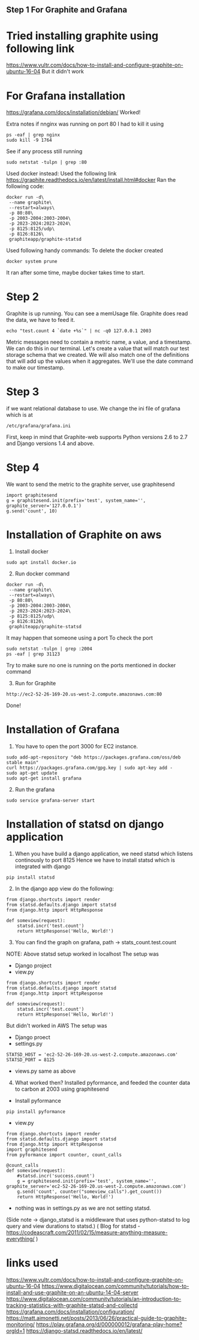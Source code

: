 
## Step 1 For Graphite and Grafana
# Tried installing graphite using following link 
https://www.vultr.com/docs/how-to-install-and-configure-graphite-on-ubuntu-16-04
But it didn't work

# For Grafana installation
https://grafana.com/docs/installation/debian/
Worked!

Extra notes if nnginx was running on port 80 I had to kill it using
```
ps -eaf | grep nginx
sudo kill -9 1764
```
See if any process still running
```
sudo netstat -tulpn | grep :80
```
Used docker instead:
Used the following link
https://graphite.readthedocs.io/en/latest/install.html#docker
Ran the following code:
```
docker run -d\
 --name graphite\
 --restart=always\
 -p 80:80\
 -p 2003-2004:2003-2004\
 -p 2023-2024:2023-2024\
 -p 8125:8125/udp\
 -p 8126:8126\
 graphiteapp/graphite-statsd
 ```
 Used following handy commands:
 To delete the docker created
 ```
 docker system prune
 ```
 It ran after some time, maybe docker takes time to start.
 
 # Step 2
 Graphite is up running.
 You can see a memUsage file.
 Graphite does read the data, we have to feed it.
 ```
 echo "test.count 4 `date +%s`" | nc -q0 127.0.0.1 2003
 ```
Metric messages need to contain a metric name, a value, and a timestamp. We can do this in our terminal. Let's create a value that will match our test storage schema that we created. We will also match one of the definitions that will add up the values when it aggregates. We'll use the date command to make our timestamp.

# Step 3
if we want relational database to use.
We change the ini file of grafana
which is at
```
/etc/grafana/grafana.ini
```
First, keep in mind that Graphite-web supports Python versions 2.6 to 2.7 and Django versions 1.4 and above.

# Step 4
We want to send the metric to the graphite server, use graphitesend
```
import graphitesend
g = graphitesend.init(prefix='test', system_name='', graphite_server='127.0.0.1')
g.send('count', 10)
```

# Installation of Graphite on aws
1. Install docker
```
sudo apt install docker.io
```
2. Run docker command
```
docker run -d\
 --name graphite\
 --restart=always\
 -p 80:80\
 -p 2003-2004:2003-2004\
 -p 2023-2024:2023-2024\
 -p 8125:8125/udp\
 -p 8126:8126\
 graphiteapp/graphite-statsd
 ```
 It may happen that someone using a port
 To check the port
 ```
 sudo netstat -tulpn | grep :2004
 ps -eaf | grep 31123
 ```
 Try to make sure no one is running on the ports mentioned in docker command
 
3. Run for Graphite
```
http://ec2-52-26-169-20.us-west-2.compute.amazonaws.com:80
```
Done!

# Installation of Grafana
1. You have to open the port 3000 for EC2 instance.
```
sudo add-apt-repository "deb https://packages.grafana.com/oss/deb stable main"
curl https://packages.grafana.com/gpg.key | sudo apt-key add -
sudo apt-get update
sudo apt-get install grafana
```

2. Run the grafana
```
sudo service grafana-server start
```

# Installation of statsd on django application
1. When you have build a django application, we need statsd which listens continously to port 8125
   Hence we have to install statsd which is integrated with django
```
pip install statsd
```
2. In the django app view do the following:
```
from django.shortcuts import render
from statsd.defaults.django import statsd
from django.http import HttpResponse

def someview(request):
	statsd.incr('test.count')
	return HttpResponse('Hello, World!')
```
3. You can find the graph on grafana, path -> stats_count.test.count

NOTE: Above statsd setup worked in localhost
The setup was
- Django project
 - view.py
 ```
 from django.shortcuts import render
 from statsd.defaults.django import statsd
 from django.http import HttpResponse

 def someview(request):
 	 statsd.incr('test.count')
	 return HttpResponse('Hello, World!')
 ```
But didn't worked in AWS
The setup was
- Django proect
 - settings.py
  ```
  STATSD_HOST = 'ec2-52-26-169-20.us-west-2.compute.amazonaws.com'
  STATSD_PORT = 8125
  ```
 - views.py
 same as above

4. What worked then?
Installed pyformance, and feeded the counter data to carbon at 2003 using graphitesend
- Install pyformance
```
pip install pyformance
```
- view.py
```
from django.shortcuts import render
from statsd.defaults.django import statsd
from django.http import HttpResponse
import graphitesend
from pyformance import counter, count_calls

@count_calls
def someview(request):
	#statsd.incr('success.count')
	g = graphitesend.init(prefix='test', system_name='', graphite_server='ec2-52-26-169-20.us-west-2.compute.amazonaws.com')
	g.send('count', counter("someview_calls").get_count())
	return HttpResponse('Hello, World!')
```
- nothing was in settings.py as we are not setting statsd.
 	

(Side note -> django_statsd is a middleware that uses python-statsd to log query and view durations to statsd.)
( Blog for statsd - https://codeascraft.com/2011/02/15/measure-anything-measure-everything/ )

# links used
https://www.vultr.com/docs/how-to-install-and-configure-graphite-on-ubuntu-16-04
https://www.digitalocean.com/community/tutorials/how-to-install-and-use-graphite-on-an-ubuntu-14-04-server
https://www.digitalocean.com/community/tutorials/an-introduction-to-tracking-statistics-with-graphite-statsd-and-collectd
https://grafana.com/docs/installation/configuration/
https://matt.aimonetti.net/posts/2013/06/26/practical-guide-to-graphite-monitoring/
https://play.grafana.org/d/000000012/grafana-play-home?orgId=1
https://django-statsd.readthedocs.io/en/latest/
